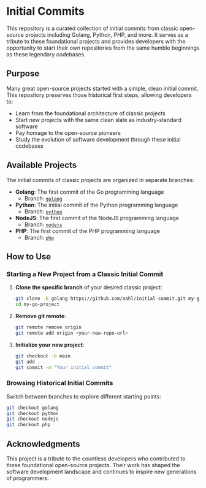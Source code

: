 # Initial Commits

This repository is a curated collection of initial commits from classic open-source projects including Golang, Python, PHP, and more. It serves as a tribute to these foundational projects and provides developers with the opportunity to start their own repositories from the same humble beginnings as these legendary codebases.

## Purpose

Many great open-source projects started with a simple, clean initial commit. This repository preserves those historical first steps, allowing developers to:

- Learn from the foundational architecture of classic projects
- Start new projects with the same clean slate as industry-standard software
- Pay homage to the open-source pioneers
- Study the evolution of software development through these initial codebases

## Available Projects

The initial commits of classic projects are organized in separate branches:

- **Golang**: The first commit of the Go programming language
  - Branch: [`golang`](https://github.com/aahl/initial-commit/tree/golang)
- **Python**: The initial commit of the Python programming language
  - Branch: [`python`](https://github.com/aahl/initial-commit/tree/python)
- **NodeJS**: The first commit of the NodeJS programming language
  - Branch: [`nodejs`](https://github.com/aahl/initial-commit/tree/nodejs)
- **PHP**: The first commit of the PHP programming language
  - Branch: [`php`](https://github.com/aahl/initial-commit/tree/php)

## How to Use

### Starting a New Project from a Classic Initial Commit

1. **Clone the specific branch** of your desired classic project:
   ```bash
   git clone -b golang https://github.com/aahl/initial-commit.git my-go-project
   cd my-go-project
   ```

2. **Remove git remote**:
   ```bash
   git remote remove origin
   git remote add origin <your-new-repo-url>
   ```

3. **Initialize your new project**:
   ```bash
   git checkout -b main
   git add .
   git commit -m "Your initial commit"
   ```

### Browsing Historical Initial Commits

Switch between branches to explore different starting points:
```bash
git checkout golang
git checkout python
git checkout nodejs
git checkout php
```

## Acknowledgments

This project is a tribute to the countless developers who contributed to these foundational open-source projects. Their work has shaped the software development landscape and continues to inspire new generations of programmers.

